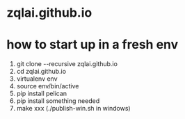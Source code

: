 # zqlai.github.io

# how to start up in a fresh env
1. git clone --recursive zqlai.github.io
2. cd zqlai.github.io
3. virtualenv env
4. source env/bin/active
5. pip install pelican
6. pip install something needed
6. make xxx (./publish-win.sh in windows)
